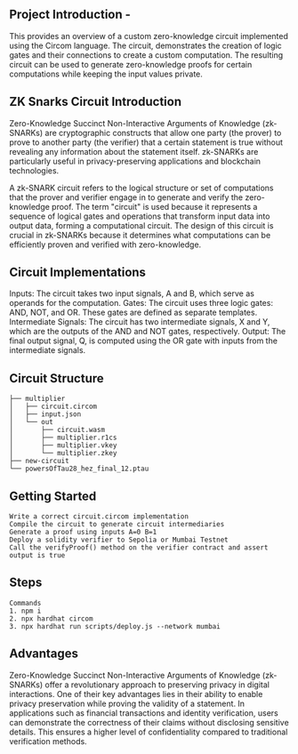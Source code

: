 ## Project Introduction - 
This provides an overview of a custom zero-knowledge circuit implemented using the Circom language. The circuit, demonstrates the creation of logic gates and their connections to create a custom computation. The resulting circuit can be used to generate zero-knowledge proofs for certain computations while keeping the input values private.

## ZK Snarks Circuit Introduction 

Zero-Knowledge Succinct Non-Interactive Arguments of Knowledge (zk-SNARKs) are cryptographic constructs that allow one party (the prover) to prove to another party (the verifier) that a certain statement is true without revealing any information about the statement itself. zk-SNARKs are particularly useful in privacy-preserving applications and blockchain technologies.

A zk-SNARK circuit refers to the logical structure or set of computations that the prover and verifier engage in to generate and verify the zero-knowledge proof. The term "circuit" is used because it represents a sequence of logical gates and operations that transform input data into output data, forming a computational circuit. The design of this circuit is crucial in zk-SNARKs because it determines what computations can be efficiently proven and verified with zero-knowledge.

## Circuit Implementations

Inputs: The circuit takes two input signals, A and B, which serve as operands for the computation.
Gates: The circuit uses three logic gates: AND, NOT, and OR. These gates are defined as separate templates.
Intermediate Signals: The circuit has two intermediate signals, X and Y, which are the outputs of the AND and NOT gates, respectively.
Output: The final output signal, Q, is computed using the OR gate with inputs from the intermediate signals.

## Circuit Structure 

```
├── multiplier
│   ├── circuit.circom
│   ├── input.json
│   └── out
│       ├── circuit.wasm
│       ├── multiplier.r1cs
│       ├── multiplier.vkey
│       └── multiplier.zkey
├── new-circuit
└── powersOfTau28_hez_final_12.ptau
```

## Getting Started 
```
Write a correct circuit.circom implementation
Compile the circuit to generate circuit intermediaries
Generate a proof using inputs A=0 B=1
Deploy a solidity verifier to Sepolia or Mumbai Testnet
Call the verifyProof() method on the verifier contract and assert output is true
```

## Steps
```
Commands
1. npm i
2. npx hardhat circom
3. npx hardhat run scripts/deploy.js --network mumbai
```

## Advantages

Zero-Knowledge Succinct Non-Interactive Arguments of Knowledge (zk-SNARKs) offer a revolutionary approach to preserving privacy in digital interactions. One of their key advantages lies in their ability to enable privacy preservation while proving the validity of a statement. In applications such as financial transactions and identity verification, users can demonstrate the correctness of their claims without disclosing sensitive details. This ensures a higher level of confidentiality compared to traditional verification methods.



